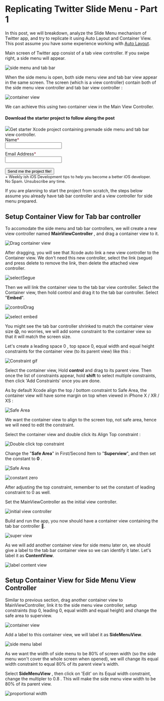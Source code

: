 # Replicating Twitter Slide Menu - Part 1



In this post, we will breakdown, analyze the Slide Menu mechanism of Twitter app, and try to replicate it using Auto Layout and Container View. This post assume you have some experience working with [Auto Layout](https://fluffy.es/making-sense-of-auto-layout/).



Main screen of Twitter app consist of a tab view controller. If you swipe right, a side menu will appear.

![side menu and tab bar](https://iosimage.s3.amazonaws.com/2018/36-twitter-slidemenu-1/sideMenuTabBar.png)



When the side menu is open, both side menu view and tab bar view appear in the same screen. The screen (which is a view controller) contain both of the side menu view controller and tab bar view controller : 

![container view](https://iosimage.s3.amazonaws.com/2018/36-twitter-slidemenu-1/containerviews.png)

We can achieve this using two container view in the Main View Controller.



<div class="post-subscribe">
  <div class="post-subscribe-left">
    <h4> Download the starter project to follow along the post</h4>
    <span> 
            <img src="https://iosimage.s3.amazonaws.com/2018/36-twitter-slidemenu-1/slidePreviewSmall.png" style="max-width: 200px;"></img>Get starter Xcode project containing premade side menu and tab bar view controller.
            </span>
</div>
        <div class="post-subscribe-right">
            <form action="https://www.getdrip.com/forms/947906023/submissions" method="post" data-drip-embedded-form="947906023">
                <div style="margin-bottom: 0.5rem;">
                    <label for="drip-firstname">Name<span style="color:#952B45;">*</span></label><br />
                    <input type="text" id="drip-firstname" name="fields[firstname]" value="" />
                </div>
                <div>
                    <label for="drip-email">Email Address<span style="color:#952B45;">*</span></label><br />
                    <input type="email" id="drip-email" name="fields[email]" value="" />
                </div>
              <div>
                <br>
                <input type="submit" value="Send me the project file!" data-drip-attribute="sign-up-button" />
                <br>
                <span style="font-size: 0.8rem;">+ Weekly ish iOS Development tips to help you become a better iOS developer.<br> No Spam. Unsubscribe any time.</span>
              </div>
            </form>
        </div>
    </div>


If you are planning to start the project from scratch, the steps below assume you already have tab bar controller and a view controller for side menu prepared.



## Setup Container View for Tab bar controller

To accomodate the side menu and tab bar controllers, we will create a new view controller named **MainViewController** , and drag a container view to it.



![Drag container view](https://iosimage.s3.amazonaws.com/2018/36-twitter-slidemenu-1/section1/dragContainerView.png)



After dragging, you will see that Xcode auto link a new view controller to the Container view. We don't need this new controller, select the link (segue) and press delete to remove the link, then delete the attached view controller.

![selectSegue](https://iosimage.s3.amazonaws.com/2018/36-twitter-slidemenu-1/section1/selectSegue.png)



Then we will link the container view to the tab bar view controller. Select the Container view, then hold control and drag it to the tab bar controller. Select "**Embed**".



![controlDrag](https://iosimage.s3.amazonaws.com/2018/36-twitter-slidemenu-1/section1/controlDragContainer.png)



![select embed](https://iosimage.s3.amazonaws.com/2018/36-twitter-slidemenu-1/section1/selectEmbed.png)



You might see the tab bar controller shrinked to match the container view size 😱, no worries, we will add some constraint to the container view so that it will match the screen size.



Let's create a leading space 0 , top space 0, equal width and equal height constraints for the container view (to its parent view) like this : 

![Constraint gif](https://iosimage.s3.amazonaws.com/2018/36-twitter-slidemenu-1/section1/multipleConstraints.gif)

Select the container view, Hold **control** and drag to its parent view. Then once the list of constraints appear, hold **shift** to select multiple constraints, then click 'Add Constraints' once you are done.



As by default Xcode align the top / bottom constraint to Safe Area, the container view will have some margin on top when viewed in iPhone X / XR / XS : 

![Safe Area](https://iosimage.s3.amazonaws.com/2018/36-twitter-slidemenu-1/section1/safeArea.png)



We want the container view to align to the screen top, not safe area, hence we will need to edit the constraint.




Select the container view and double click its Align Top constraint : 

![Double click top constraint](https://iosimage.s3.amazonaws.com/2018/36-twitter-slidemenu-1/section1/selectAlignTop.png)



Change the "**Safe Area**" in First/Second Item to "**Superview**", and then set the constant to **0** .

![Safe Area](https://iosimage.s3.amazonaws.com/2018/36-twitter-slidemenu-1/section1/changeSafeAreaToSuperView.png)



![constant zero](https://iosimage.s3.amazonaws.com/2018/36-twitter-slidemenu-1/section1/constantZeroSuperview.png)



After adjusting the top constraint, remember to set the constant of leading constraint to 0 as well.



Set the MainViewController as the initial view controller.

![initial view controller](https://iosimage.s3.amazonaws.com/2018/36-twitter-slidemenu-1/section1/initialViewController.png)



Build and run the app, you now should have a container view containing the tab bar controller 🙌. 



![super view](https://iosimage.s3.amazonaws.com/2018/36-twitter-slidemenu-1/section1/superviewArea.png)



As we will add another container view for side menu later on, we should give a label to the tab bar container view so we can identify it later. Let's label it as **ContentView**.

![label content view](https://iosimage.s3.amazonaws.com/2018/36-twitter-slidemenu-1/section1/contentViewLabel.png)



## Setup Container View for Side Menu View Controller

Similar to previous section, drag another container view to MainViewController, link it to the side menu view controller, setup constraints (top 0, leading 0, equal width and equal height) and change the safe area to superview.



![container view](https://iosimage.s3.amazonaws.com/2018/36-twitter-slidemenu-1/section2/controlDrag2.png)





Add a label to this container view, we will label it as **SideMenuView**.

![side menu label](https://iosimage.s3.amazonaws.com/2018/36-twitter-slidemenu-1/section2/sidemenulabel.png)



As we want the width of side menu to be 80% of screen width (so the side menu won't cover the whole screen when opened), we will change its equal width constraint to equal 80% of its parent view's width.



Select **SideMenuView** , then click on 'Edit' on its Equal width constraint, change the multipler to 0.8 . This will make the side menu view width to be 80% of its parent view.



![proportional width](https://iosimage.s3.amazonaws.com/2018/36-twitter-slidemenu-1/section2/multiplierWidth.png)









